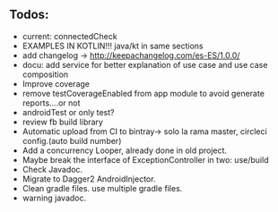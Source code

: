 Todos:
------
*  current: connectedCheck
*  EXAMPLES IN KOTLIN!!! java/kt in same sections
*  add changelog -> http://keepachangelog.com/es-ES/1.0.0/
*  docu: add service for better explanation of use case and use case composition
*  Improve coverage
*  remove testCoverageEnabled from app module to avoid generate reports....or not
*  androidTest or only test?
*  review fb build library
*  Automatic upload from CI to bintray-> solo la rama master, circleci config.(auto build number)
*  Add a concurrency Looper, already done in old project.
*  Maybe break the interface of ExceptionController in two: use/build
*  Check Javadoc.
*  Migrate to Dagger2 AndroidInjector.
*  Clean gradle files. use multiple gradle files.
*  warning javadoc.